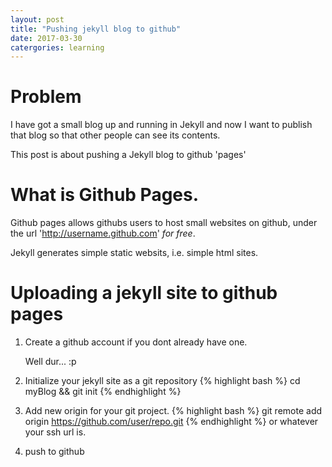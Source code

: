 ```yaml
---
layout: post
title: "Pushing jekyll blog to github"
date: 2017-03-30
catergories: learning
---
```


# Problem
I have got a small blog up and running in Jekyll and now I want to publish that blog so that other people can see its contents.

This post is about pushing a Jekyll blog to github 'pages'

# What is Github Pages.

Github pages allows githubs users to host small websites on github, under the url 'http://username.github.com' *for free*.

Jekyll generates simple static websits, i.e. simple html sites. 

# Uploading a jekyll site to github pages

1. Create a github account if you dont already have one.

	Well dur... :p
2. Initialize your jekyll site as a git repository
{% highlight bash %}
    cd myBlog && git init
{% endhighlight %}
3. Add new origin for your git project.
{% highlight bash %}
    git remote add origin https://github.com/user/repo.git
{% endhighlight %}
or whatever your ssh url is.
4. push to github
